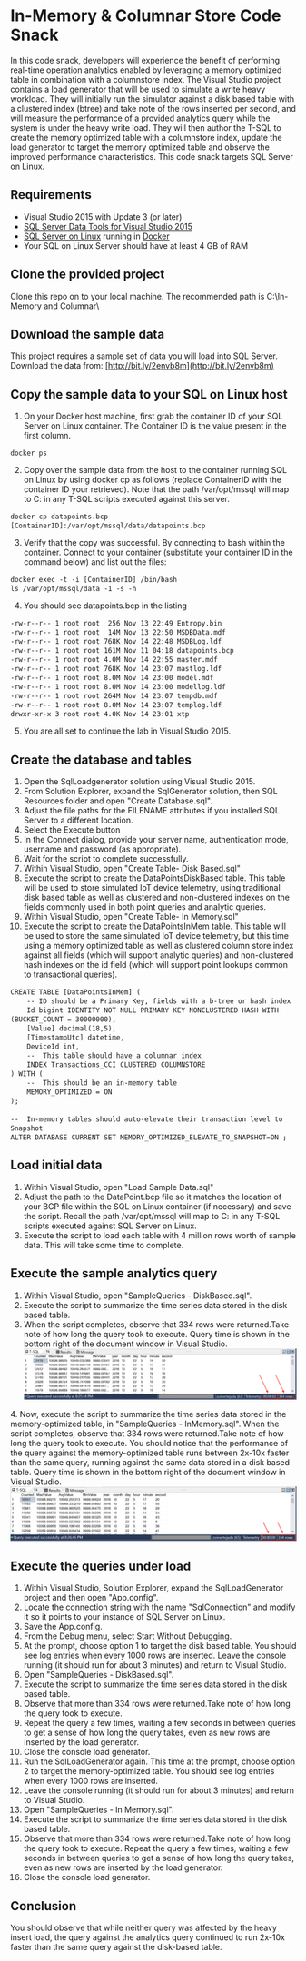 # In-Memory & Columnar Store Code Snack
In this code snack, developers will experience the benefit of performing real-time operation analytics enabled by leveraging a memory optimized table in combination with a columnstore index. The Visual Studio project contains a load generator that will be used to simulate a write heavy workload. They will initially run the simulator against a disk based table with a clustered index (btree) and take note of the rows inserted per second, and will measure the performance of a provided analytics query while the system is under the heavy write load. They will then author the T-SQL to create the memory optimized table with a columnstore index, update the load generator to target the memory optimized table and observe the improved performance characteristics. This code snack targets SQL Server on Linux.

## Requirements
- Visual Studio 2015 with Update 3 (or later)
- [SQL Server Data Tools for Visual Studio 2015](https://msdn.microsoft.com/en-us/mt186501) 
- [SQL Server on Linux](https://www.microsoft.com/en-us/sql-server/sql-server-on-linux) running in [Docker](https://docs.docker.com/engine/installation/#/on-macos-and-windows)
- Your SQL on Linux Server should have at least 4 GB of RAM

## Clone the provided project
Clone this repo on to your local machine.
The recommended path is C:\In-Memory and Columnar\

## Download the sample data
This project requires a sample set of data you will load into SQL Server.
Download the data from: [http://bit.ly/2envb8m](http://bit.ly/2envb8m)

## Copy the sample data to your SQL on Linux host
1. On your Docker host machine, first grab the container ID of your SQL Server on Linux container. The Container ID is the value present in the first column.
```
docker ps
```
2. Copy over the sample data from the host to the container running SQL on Linux by using docker cp as follows (replace ContainerID with the container ID your retrieved). Note that the path /var/opt/mssql will map to C: in any T-SQL scripts executed against this server.
```
docker cp datapoints.bcp [ContainerID]:/var/opt/mssql/data/datapoints.bcp
```
3. Verify that the copy was successful. By connecting to bash within the container. Connect to your container (substitute your container ID in the command below) and list out the files:
```
docker exec -t -i [ContainerID] /bin/bash
ls /var/opt/mssql/data -1 -s -h
```
4. You should see datapoints.bcp in the listing
```
-rw-r--r-- 1 root root  256 Nov 13 22:49 Entropy.bin
-rw-r--r-- 1 root root  14M Nov 13 22:50 MSDBData.mdf
-rw-r--r-- 1 root root 768K Nov 14 22:48 MSDBLog.ldf
-rw-r--r-- 1 root root 161M Nov 11 04:18 datapoints.bcp
-rw-r--r-- 1 root root 4.0M Nov 14 22:55 master.mdf
-rw-r--r-- 1 root root 768K Nov 14 23:07 mastlog.ldf
-rw-r--r-- 1 root root 8.0M Nov 14 23:00 model.mdf
-rw-r--r-- 1 root root 8.0M Nov 14 23:00 modellog.ldf
-rw-r--r-- 1 root root 264M Nov 14 23:07 tempdb.mdf
-rw-r--r-- 1 root root 8.0M Nov 14 23:07 templog.ldf
drwxr-xr-x 3 root root 4.0K Nov 14 23:01 xtp
```
5. You are all set to continue the lab in Visual Studio 2015.

## Create the database and tables
1. Open the SqlLoadgenerator solution using Visual Studio 2015.
2. From Solution Explorer, expand the SqlGenerator solution, then SQL Resources folder and open "Create Database.sql".
3. Adjust the file paths for the FILENAME attributes if you installed SQL Server to a different location.
4. Select the Execute button
5. In the Connect dialog, provide your server name, authentication mode, username and password (as appropriate).
6. Wait for the script to complete successfully.
7. Within Visual Studio, open "Create Table- Disk Based.sql"
8. Execute the script to create the DataPointsDiskBased table.
This table  will be used to store simulated IoT device telemetry, using traditional disk based table as well as clustered and non-clustered indexes on the fields commonly used in both point queries and analytic queries.
9. Within Visual Studio, open "Create Table- In Memory.sql"
10. Execute the script to create the DataPointsInMem table.
This table will be used to store the same simulated IoT device telemetry, but this time using a memory optimized table as well as clustered column store index against all fields (which will support analytic queries) and non-clustered hash indexes on the id field (which will support point lookups common to transactional queries).
```
CREATE TABLE [DataPointsInMem] (
	-- ID should be a Primary Key, fields with a b-tree or hash index
	Id bigint IDENTITY NOT NULL PRIMARY KEY NONCLUSTERED HASH WITH (BUCKET_COUNT = 30000000),
	[Value] decimal(18,5),
	[TimestampUtc] datetime,
	DeviceId int,
	--  This table should have a columnar index
	INDEX Transactions_CCI CLUSTERED COLUMNSTORE
) WITH (
	--  This should be an in-memory table
	MEMORY_OPTIMIZED = ON
);

--  In-memory tables should auto-elevate their transaction level to Snapshot
ALTER DATABASE CURRENT SET MEMORY_OPTIMIZED_ELEVATE_TO_SNAPSHOT=ON ; 
```

## Load initial data

1. Within Visual Studio, open "Load Sample Data.sql"
2. Adjust the path to the DataPoint.bcp file so it matches the location of your BCP file within the SQL on Linux container (if necessary) and save the script. Recall the path /var/opt/mssql will map to C: in any T-SQL scripts executed against SQL Server on Linux.
3. Execute the script to load each table with 4 million rows worth of sample data. This will take some time to complete.

## Execute the sample analytics query

1. Within Visual Studio, open "SampleQueries - DiskBased.sql".
2. Execute the script to summarize the time series data stored in the disk based table.
3. When the script completes, observe that 334 rows were returned.Take note of how long the query took to execute. Query time is shown in the bottom right of the document window in Visual Studio.
![alt text][Disk Based Results]

[Disk Based Results]: images/DiskBasedResults.png "Disk Based Results"
4. Now, execute the script to summarize the time series data stored in the memory-optimized table, in "SampleQueries - InMemory.sql".
When the script completes, observe that 334 rows were returned.Take note of how long the query took to execute.
You should notice that the performance of the query against the memory-optimized table runs between 2x-10x faster than the same query, running against the same data stored in a disk based table. Query time is shown in the bottom right of the document window in Visual Studio.
![alt text][In-Memory Results]

[In-Memory Results]: images/InMemoryResults.png "In-Memory Results"

## Execute the queries under load

1. Within Visual Studio, Solution Explorer, expand the SqlLoadGenerator project and then open "App.config".
2. Locate the connection string with the name "SqlConnection" and modify it so it points to your instance of SQL Server on Linux.
3. Save the App.config.
4. From the Debug menu, select Start Without Debugging.
5. At the prompt, choose option 1 to target the disk based table.
You should see log entries when every 1000 rows are inserted.
Leave the console running (it should run for about 3 minutes) and return to Visual Studio.
6. Open "SampleQueries - DiskBased.sql".
7. Execute the script to summarize the time series data stored in the disk based table.
8. Observe that more than 334 rows were returned.Take note of how long the query took to execute.
9. Repeat the query a few times, waiting a few seconds in between queries to get a sense of how long the query takes, even as new rows are inserted by the load generator.
10. Close the console load generator.
11. Run the SqlLoadGenerator again.
This time at the prompt, choose option 2 to target the memory-optimized table.
You should see log entries when every 1000 rows are inserted.
12. Leave the console running (it should run for about 3 minutes) and return to Visual Studio.
13. Open "SampleQueries - In Memory.sql".
14. Execute the script to summarize the time series data stored in the disk based table.
15. Observe that more than 334 rows were returned.Take note of how long the query took to execute.
Repeat the query a few times, waiting a few seconds in between queries to get a sense of how long the query takes, even as new rows are inserted by the load generator.
16. Close the console load generator.

## Conclusion
You should observe that while neither query was affected by the heavy insert load, the query against the analytics query continued to run 2x-10x faster than the same query against the disk-based table.